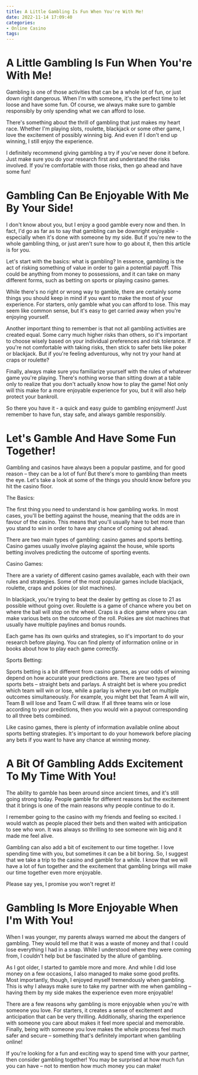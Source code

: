 ```yaml
---
title: A Little Gambling Is Fun When You're With Me!
date: 2022-11-14 17:09:40
categories:
- Online Casino
tags:
---
```



#  A Little Gambling Is Fun When You're With Me!

Gambling is one of those activities that can be a whole lot of fun, or just down right dangerous. When I'm with someone, it's the perfect time to let loose and have some fun. Of course, we always make sure to gamble responsibly by only spending what we can afford to lose.

There's something about the thrill of gambling that just makes my heart race. Whether I'm playing slots, roulette, blackjack or some other game, I love the excitement of possibly winning big. And even if I don't end up winning, I still enjoy the experience.

I definitely recommend giving gambling a try if you've never done it before. Just make sure you do your research first and understand the risks involved. If you're comfortable with those risks, then go ahead and have some fun!

#  Gambling Can Be Enjoyable With Me By Your Side!

I don't know about you, but I enjoy a good gamble every now and then. In fact, I'd go as far as to say that gambling can be downright enjoyable - especially when it's done with someone by my side. But if you're new to the whole gambling thing, or just aren't sure how to go about it, then this article is for you.

Let's start with the basics: what is gambling? In essence, gambling is the act of risking something of value in order to gain a potential payoff. This could be anything from money to possessions, and it can take on many different forms, such as betting on sports or playing casino games.

While there's no right or wrong way to gamble, there are certainly some things you should keep in mind if you want to make the most of your experience. For starters, only gamble what you can afford to lose. This may seem like common sense, but it's easy to get carried away when you're enjoying yourself.

Another important thing to remember is that not all gambling activities are created equal. Some carry much higher risks than others, so it's important to choose wisely based on your individual preferences and risk tolerance. If you're not comfortable with taking risks, then stick to safer bets like poker or blackjack. But if you're feeling adventurous, why not try your hand at craps or roulette?

Finally, always make sure you familiarize yourself with the rules of whatever game you're playing. There's nothing worse than sitting down at a table only to realize that you don't actually know how to play the game! Not only will this make for a more enjoyable experience for you, but it will also help protect your bankroll.

So there you have it - a quick and easy guide to gambling enjoyment! Just remember to have fun, stay safe, and always gamble responsibly.

#  Let's Gamble And Have Some Fun Together!

Gambling and casinos have always been a popular pastime, and for good reason – they can be a lot of fun! But there's more to gambling than meets the eye. Let's take a look at some of the things you should know before you hit the casino floor.

The Basics:

The first thing you need to understand is how gambling works. In most cases, you'll be betting against the house, meaning that the odds are in favour of the casino. This means that you'll usually have to bet more than you stand to win in order to have any chance of coming out ahead.

There are two main types of gambling: casino games and sports betting. Casino games usually involve playing against the house, while sports betting involves predicting the outcome of sporting events.

Casino Games:

There are a variety of different casino games available, each with their own rules and strategies. Some of the most popular games include blackjack, roulette, craps and pokies (or slot machines).

In blackjack, you're trying to beat the dealer by getting as close to 21 as possible without going over. Roulette is a game of chance where you bet on where the ball will stop on the wheel. Craps is a dice game where you can make various bets on the outcome of the roll. Pokies are slot machines that usually have multiple paylines and bonus rounds.

Each game has its own quirks and strategies, so it's important to do your research before playing. You can find plenty of information online or in books about how to play each game correctly.

Sports Betting:

Sports betting is a bit different from casino games, as your odds of winning depend on how accurate your predictions are. There are two types of sports bets – straight bets and parlays. A straight bet is where you predict which team will win or lose, while a parlay is where you bet on multiple outcomes simultaneously. For example, you might bet that Team A will win, Team B will lose and Team C will draw. If all three teams win or lose according to your predictions, then you would win a payout corresponding to all three bets combined.

Like casino games, there is plenty of information available online about sports betting strategies. It's important to do your homework before placing any bets if you want to have any chance at winning money.

#  A Bit Of Gambling Adds Excitement To My Time With You!

The ability to gamble has been around since ancient times, and it's still going strong today. People gamble for different reasons but the excitement that it brings is one of the main reasons why people continue to do it.

I remember going to the casino with my friends and feeling so excited. I would watch as people placed their bets and then waited with anticipation to see who won. It was always so thrilling to see someone win big and it made me feel alive.

Gambling can also add a bit of excitement to our time together. I love spending time with you, but sometimes it can be a bit boring. So, I suggest that we take a trip to the casino and gamble for a while. I know that we will have a lot of fun together and the excitement that gambling brings will make our time together even more enjoyable.

Please say yes, I promise you won't regret it!

#  Gambling Is More Enjoyable When I'm With You!

When I was younger, my parents always warned me about the dangers of gambling. They would tell me that it was a waste of money and that I could lose everything I had in a snap. While I understood where they were coming from, I couldn't help but be fascinated by the allure of gambling.

As I got older, I started to gamble more and more. And while I did lose money on a few occasions, I also managed to make some good profits. Most importantly, though, I enjoyed myself tremendously when gambling. This is why I always make sure to take my partner with me when gambling – having them by my side makes the experience even more enjoyable!

There are a few reasons why gambling is more enjoyable when you're with someone you love. For starters, it creates a sense of excitement and anticipation that can be very thrilling. Additionally, sharing the experience with someone you care about makes it feel more special and memorable. Finally, being with someone you love makes the whole process feel much safer and secure – something that's definitely important when gambling online!

If you're looking for a fun and exciting way to spend time with your partner, then consider gambling together! You may be surprised at how much fun you can have – not to mention how much money you can make!